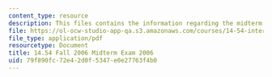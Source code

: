 ```yaml
---
content_type: resource
description: This files contains the information regarding the midterm exam 2006.
file: https://ol-ocw-studio-app-qa.s3.amazonaws.com/courses/14-54-international-trade-fall-2016/79f890fc72e42d0f5347e0e27763f4b0_MIT14_54F16_Midterm2006.pdf
file_type: application/pdf
resourcetype: Document
title: 14.54 Fall 2006 Midterm Exam 2006
uid: 79f890fc-72e4-2d0f-5347-e0e27763f4b0
---
```

